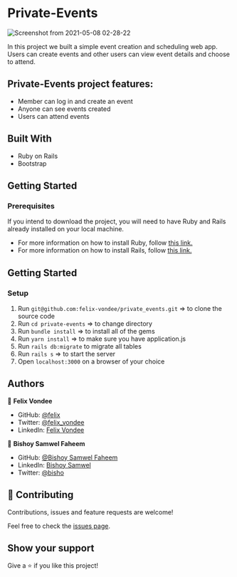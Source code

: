 
# Private-Events

![Screenshot from 2021-05-08 02-28-22](https://user-images.githubusercontent.com/55915241/117519778-5e361780-afa5-11eb-9eab-ccc4f50912e0.png)

In this project we built a simple event creation and scheduling web app. Users can create events and other users can view event details and choose to attend. 

## Private-Events project features:

- Member can log in and create an event
- Anyone can see events created 
- Users can attend events

## Built With

- Ruby on Rails
- Bootstrap

## Getting Started

### Prerequisites

If you intend to download the project, you will need to have Ruby and Rails already installed on your local machine.

- For more information on how to install Ruby, follow [this link.](https://www.ruby-lang.org/en/downloads/)
- For more information on how to install Rails, follow [this link.](https://guides.rubyonrails.org/getting_started.html/)

## Getting Started

### Setup

1. Run `git@github.com:felix-vondee/private_events.git` => to clone the source code
2. Run `cd private-events` => to change directory
3. Run `bundle install` => to install all of the gems
4. Run `yarn install` => to make sure you have application.js
5. Run `rails db:migrate` to migrate all tables
6. Run `rails s` => to start the server
7. Open `localhost:3000` on a browser of your choice

## Authors

👤 **Felix Vondee**

- GitHub: [@felix](https://github.com/felix-vondee)
- Twitter: [@felix_vondee](https://twitter.com/felix_vondee)
- LinkedIn: [Felix Vondee](https://www.linkedin.com/in/felix-vondee)

👤 **Bishoy Samwel Faheem**

- GitHub: [@Bishoy Samwel Faheem](https://github.com/Bishoy-Samwel)
- LinkedIn: [Bishoy Samwel](https://www.linkedin.com/in/bishoy-samwuel-ss/)
- Twitter: [@bisho](https://twitter.com/BishoFaheem15)

## 🤝 Contributing

Contributions, issues and feature requests are welcome!

Feel free to check the [issues page](https://github.com/felix-vondee/private-events/issues).

## Show your support

Give a ⭐️ if you like this project!
